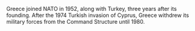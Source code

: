 Greece joined NATO in 1952, along with Turkey, three years after its founding. After the 1974 Turkish invasion of Cyprus, Greece withdrew its military forces from the Command Structure until 1980.
